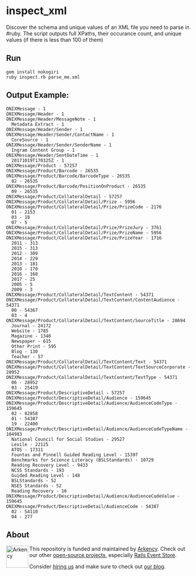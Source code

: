 # inspect_xml

Discover the schema and unique values of an XML file you need to parse in #ruby.
The script outputs full XPaths, their occurance count, and unique values (if there is less than 100 of them) 

## Run

```
gem install nokogiri
ruby inspect.rb parse_me.xml
```

## Output Example:

```
ONIXMessage - 1
ONIXMessage/Header - 1
ONIXMessage/Header/MessageNote - 1
  Metadata Extract - 1
ONIXMessage/Header/Sender - 1
ONIXMessage/Header/Sender/ContactName - 1
  CoreSource - 1
ONIXMessage/Header/Sender/SenderName - 1
  Ingram Content Group - 1
ONIXMessage/Header/SentDateTime - 1
  20171019T170325Z - 1
ONIXMessage/Product - 57257
ONIXMessage/Product/Barcode - 26535
ONIXMessage/Product/Barcode/BarcodeType - 26535
  02 - 26535
ONIXMessage/Product/Barcode/PositionOnProduct - 26535
  09 - 26535
ONIXMessage/Product/CollateralDetail - 57257
ONIXMessage/Product/CollateralDetail/Prize - 5956
ONIXMessage/Product/CollateralDetail/Prize/PrizeCode - 2176
  01 - 2153
  03 - 18
  07 - 5
ONIXMessage/Product/CollateralDetail/Prize/PrizeJury - 3761
ONIXMessage/Product/CollateralDetail/Prize/PrizeName - 5956
ONIXMessage/Product/CollateralDetail/Prize/PrizeYear - 1716
  2011 - 313
  2015 - 313
  2012 - 309
  2014 - 229
  2013 - 181
  2010 - 170
  2016 - 168
  2017 - 25
  2005 - 5
  2009 - 3
ONIXMessage/Product/CollateralDetail/TextContent - 54371
ONIXMessage/Product/CollateralDetail/TextContent/ContentAudience - 54371
  00 - 54367
  03 - 4
ONIXMessage/Product/CollateralDetail/TextContent/SourceTitle - 28694
  Journal - 24172
  Website - 1785
  Magazine - 1340
  Newspaper - 615
  Other Print - 595
  Blog - 130
  Teacher - 57
ONIXMessage/Product/CollateralDetail/TextContent/Text - 54371
ONIXMessage/Product/CollateralDetail/TextContent/TextSourceCorporate - 28952
ONIXMessage/Product/CollateralDetail/TextContent/TextType - 54371
  06 - 28952
  03 - 25419
ONIXMessage/Product/DescriptiveDetail - 57257
ONIXMessage/Product/DescriptiveDetail/Audience - 159645
ONIXMessage/Product/DescriptiveDetail/Audience/AudienceCodeType - 159645
  02 - 82858
  01 - 54387
  19 - 22400
ONIXMessage/Product/DescriptiveDetail/Audience/AudienceCodeTypeName - 104983
  National Council for Social Studies - 29527
  Lexile - 22125
  ATOS - 17311
  Fountas and Pinnell Guided Reading Level - 15397
  Benchmarks for Science Literacy (BSLStandards) - 10729
  Reading Recovery Level - 9433
  NCSS Standards - 193
  Guided Reading Level - 148
  BSLStandards - 52
  NSES Standards - 52
  Reading Recovery - 16
ONIXMessage/Product/DescriptiveDetail/Audience/AudienceCodeValue - 159645
ONIXMessage/Product/DescriptiveDetail/AudienceCode - 54387
  02 - 54110
  04 - 277
```

## About

<img src="https://arkency.com/images/arkency.png" alt="Arkency" width="60px" align="left" />

This repository is funded and maintained by [Arkency](https://arkency.com). Check out our other [open-source projects](https://github.com/arkency), especially [Rails Event Store](https://github.com/RailsEventStore).

Consider [hiring us](https://arkency.com/hire-us) and make sure to check out [our blog](https://blog.arkency.com).

